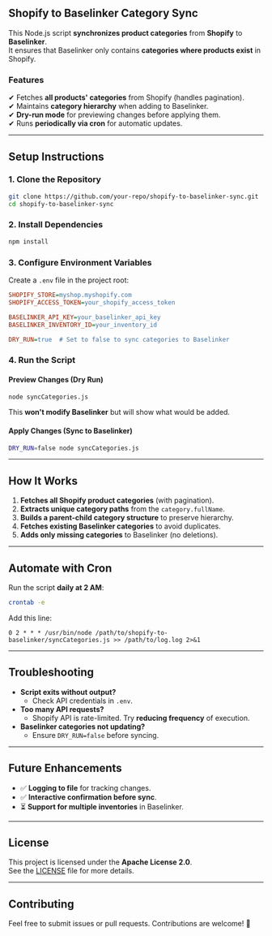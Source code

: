## **Shopify to Baselinker Category Sync**  

This Node.js script **synchronizes product categories** from **Shopify** to **Baselinker**.  
It ensures that Baselinker only contains **categories where products exist** in Shopify.  

### **Features**
✔ Fetches **all products' categories** from Shopify (handles pagination).  
✔ Maintains **category hierarchy** when adding to Baselinker.  
✔ **Dry-run mode** for previewing changes before applying them.  
✔ Runs **periodically via cron** for automatic updates.  

---

## **Setup Instructions**

### **1. Clone the Repository**
```sh
git clone https://github.com/your-repo/shopify-to-baselinker-sync.git
cd shopify-to-baselinker-sync
```

### **2. Install Dependencies**
```sh
npm install
```

### **3. Configure Environment Variables**
Create a `.env` file in the project root:  

```ini
SHOPIFY_STORE=myshop.myshopify.com
SHOPIFY_ACCESS_TOKEN=your_shopify_access_token

BASELINKER_API_KEY=your_baselinker_api_key
BASELINKER_INVENTORY_ID=your_inventory_id

DRY_RUN=true  # Set to false to sync categories to Baselinker
```

### **4. Run the Script**
#### **Preview Changes (Dry Run)**
```sh
node syncCategories.js
```
This **won't modify Baselinker** but will show what would be added.

#### **Apply Changes (Sync to Baselinker)**
```sh
DRY_RUN=false node syncCategories.js
```

---

## **How It Works**
1. **Fetches all Shopify product categories** (with pagination).  
2. **Extracts unique category paths** from the `category.fullName`.  
3. **Builds a parent-child category structure** to preserve hierarchy.  
4. **Fetches existing Baselinker categories** to avoid duplicates.  
5. **Adds only missing categories** to Baselinker (no deletions).  

---

## **Automate with Cron**
Run the script **daily at 2 AM**:  
```sh
crontab -e
```
Add this line:
```
0 2 * * * /usr/bin/node /path/to/shopify-to-baselinker/syncCategories.js >> /path/to/log.log 2>&1
```

---

## **Troubleshooting**
- **Script exits without output?**  
  - Check API credentials in `.env`.  
- **Too many API requests?**  
  - Shopify API is rate-limited. Try **reducing frequency** of execution.  
- **Baselinker categories not updating?**  
  - Ensure `DRY_RUN=false` before syncing.  

---

## **Future Enhancements**
- ✅ **Logging to file** for tracking changes.  
- ✅ **Interactive confirmation before sync**.  
- ⏳ **Support for multiple inventories** in Baselinker.  

---

## **License**
This project is licensed under the **Apache License 2.0**.  
See the [LICENSE](LICENSE) file for more details.  

---

## **Contributing**
Feel free to submit issues or pull requests. Contributions are welcome! 🚀  

